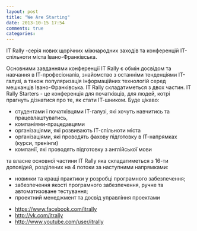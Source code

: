 ```yaml
---
layout: post
title: "We Are Starting"
date: 2013-10-15 17:54
comments: true
categories: 
---
```

IT Rally -серія нових щорічних міжнародних заходів та конференцій ІТ-спільноти міста Івано-Франківська. 

Основними завданнями конференції IT Rally є обмін досвідом та навчання в ІТ-професіоналів, знайомство з останніми тенденціями ІТ-галузі, а також популяризація інформаційних технологій серед мешканців Івано-Франківська. 
IT Rally складатиметься з двох частин.
IT Rally Starters - це конференція для початківців, для людей, котрі прагнуть дізнатися про те, як стати ІТ-шником. Буде цікаво:
- студентами і початківцями ІТ-галузі, які хочуть навчитись та працевлаштуватись,
- компаніями-працедавцями
- організаціями, які розвивають ІТ-спільноти міста
- організаціями, які проводять фахову підготовку в ІТ-напрямках (курси, тренінги) 
- компанії, які проводять підготовку з англійської мови

та власне основної частини IT Rally яка складатиметься з 16-ти доповідей, розділених на 4 потоки за наступними напрямками:
- новинки та кращі практики у розробці програмного забезпечення;
- забезпечення якості програмного забезпечення, ручне та автоматизоване тестування;
- проектний менеджмент та досвід управління проектами

* https://www.facebook.com/itrally
* http://vk.com/itrally
* http://www.youtube.com/user/itrally



